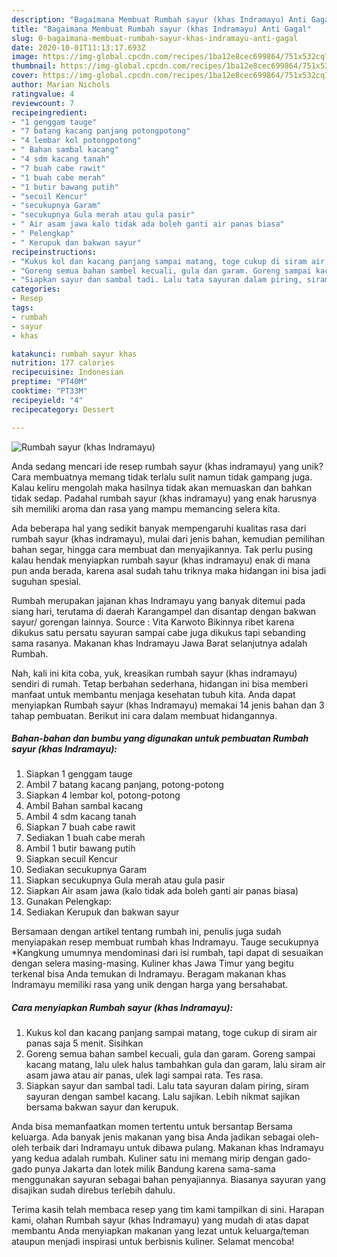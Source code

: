 ```yaml
---
description: "Bagaimana Membuat Rumbah sayur (khas Indramayu) Anti Gagal"
title: "Bagaimana Membuat Rumbah sayur (khas Indramayu) Anti Gagal"
slug: 0-bagaimana-membuat-rumbah-sayur-khas-indramayu-anti-gagal
date: 2020-10-01T11:13:17.693Z
image: https://img-global.cpcdn.com/recipes/1ba12e8cec699864/751x532cq70/rumbah-sayur-khas-indramayu-foto-resep-utama.jpg
thumbnail: https://img-global.cpcdn.com/recipes/1ba12e8cec699864/751x532cq70/rumbah-sayur-khas-indramayu-foto-resep-utama.jpg
cover: https://img-global.cpcdn.com/recipes/1ba12e8cec699864/751x532cq70/rumbah-sayur-khas-indramayu-foto-resep-utama.jpg
author: Marian Nichols
ratingvalue: 4
reviewcount: 7
recipeingredient:
- "1 genggam tauge"
- "7 batang kacang panjang potongpotong"
- "4 lembar kol potongpotong"
- " Bahan sambal kacang"
- "4 sdm kacang tanah"
- "7 buah cabe rawit"
- "1 buah cabe merah"
- "1 butir bawang putih"
- "secuil Kencur"
- "secukupnya Garam"
- "secukupnya Gula merah atau gula pasir"
- " Air asam jawa kalo tidak ada boleh ganti air panas biasa"
- " Pelengkap"
- " Kerupuk dan bakwan sayur"
recipeinstructions:
- "Kukus kol dan kacang panjang sampai matang, toge cukup di siram air panas saja 5 menit. Sisihkan"
- "Goreng semua bahan sambel kecuali, gula dan garam. Goreng sampai kacang matang, lalu ulek halus tambahkan gula dan garam, lalu siram air asam jawa atau air panas, ulek lagi sampai rata. Tes rasa."
- "Siapkan sayur dan sambal tadi. Lalu tata sayuran dalam piring, siram sayuran dengan sambel kacang. Lalu sajikan. Lebih nikmat sajikan bersama bakwan sayur dan kerupuk."
categories:
- Resep
tags:
- rumbah
- sayur
- khas

katakunci: rumbah sayur khas 
nutrition: 177 calories
recipecuisine: Indonesian
preptime: "PT40M"
cooktime: "PT33M"
recipeyield: "4"
recipecategory: Dessert

---
```



![Rumbah sayur (khas Indramayu)](https://img-global.cpcdn.com/recipes/1ba12e8cec699864/751x532cq70/rumbah-sayur-khas-indramayu-foto-resep-utama.jpg)

Anda sedang mencari ide resep rumbah sayur (khas indramayu) yang unik? Cara membuatnya memang tidak terlalu sulit namun tidak gampang juga. Kalau keliru mengolah maka hasilnya tidak akan memuaskan dan bahkan tidak sedap. Padahal rumbah sayur (khas indramayu) yang enak harusnya sih memiliki aroma dan rasa yang mampu memancing selera kita.

Ada beberapa hal yang sedikit banyak mempengaruhi kualitas rasa dari rumbah sayur (khas indramayu), mulai dari jenis bahan, kemudian pemilihan bahan segar, hingga cara membuat dan menyajikannya. Tak perlu pusing kalau hendak menyiapkan rumbah sayur (khas indramayu) enak di mana pun anda berada, karena asal sudah tahu triknya maka hidangan ini bisa jadi suguhan spesial.

Rumbah merupakan jajanan khas Indramayu yang banyak ditemui pada siang hari, terutama di daerah Karangampel dan disantap dengan bakwan sayur/ gorengan lainnya. Source : Vita Karwoto Bikinnya ribet karena dikukus satu persatu sayuran sampai cabe juga dikukus tapi sebanding sama rasanya. Makanan khas Indramayu Jawa Barat selanjutnya adalah Rumbah.


Nah, kali ini kita coba, yuk, kreasikan rumbah sayur (khas indramayu) sendiri di rumah. Tetap berbahan sederhana, hidangan ini bisa memberi manfaat untuk membantu menjaga kesehatan tubuh kita. Anda dapat menyiapkan Rumbah sayur (khas Indramayu) memakai 14 jenis bahan dan 3 tahap pembuatan. Berikut ini cara dalam membuat hidangannya.

<!--inarticleads1-->

##### Bahan-bahan dan bumbu yang digunakan untuk pembuatan Rumbah sayur (khas Indramayu):

1. Siapkan 1 genggam tauge
1. Ambil 7 batang kacang panjang, potong-potong
1. Siapkan 4 lembar kol, potong-potong
1. Ambil  Bahan sambal kacang
1. Ambil 4 sdm kacang tanah
1. Siapkan 7 buah cabe rawit
1. Sediakan 1 buah cabe merah
1. Ambil 1 butir bawang putih
1. Siapkan secuil Kencur
1. Sediakan secukupnya Garam
1. Siapkan secukupnya Gula merah atau gula pasir
1. Siapkan  Air asam jawa (kalo tidak ada boleh ganti air panas biasa)
1. Gunakan  Pelengkap:
1. Sediakan  Kerupuk dan bakwan sayur


Bersamaan dengan artikel tentang rumbah ini, penulis juga sudah menyiapakan resep membuat rumbah khas Indramayu. Tauge secukupnya *Kangkung umumnya mendominasi dari isi rumbah, tapi dapat di sesuaikan dengan selera masing-masing. Kuliner khas Jawa Timur yang begitu terkenal bisa Anda temukan di Indramayu. Beragam makanan khas Indramayu memiliki rasa yang unik dengan harga yang bersahabat. 

<!--inarticleads2-->

##### Cara menyiapkan Rumbah sayur (khas Indramayu):

1. Kukus kol dan kacang panjang sampai matang, toge cukup di siram air panas saja 5 menit. Sisihkan
1. Goreng semua bahan sambel kecuali, gula dan garam. Goreng sampai kacang matang, lalu ulek halus tambahkan gula dan garam, lalu siram air asam jawa atau air panas, ulek lagi sampai rata. Tes rasa.
1. Siapkan sayur dan sambal tadi. Lalu tata sayuran dalam piring, siram sayuran dengan sambel kacang. Lalu sajikan. Lebih nikmat sajikan bersama bakwan sayur dan kerupuk.


Anda bisa memanfaatkan momen tertentu untuk bersantap Bersama keluarga. Ada banyak jenis makanan yang bisa Anda jadikan sebagai oleh-oleh terbaik dari Indramayu untuk dibawa pulang. Makanan khas Indramayu yang kedua adalah rumbah. Kuliner satu ini memang mirip dengan gado-gado punya Jakarta dan lotek milik Bandung karena sama-sama menggunakan sayuran sebagai bahan penyajiannya. Biasanya sayuran yang disajikan sudah direbus terlebih dahulu. 

Terima kasih telah membaca resep yang tim kami tampilkan di sini. Harapan kami, olahan Rumbah sayur (khas Indramayu) yang mudah di atas dapat membantu Anda menyiapkan makanan yang lezat untuk keluarga/teman ataupun menjadi inspirasi untuk berbisnis kuliner. Selamat mencoba!
